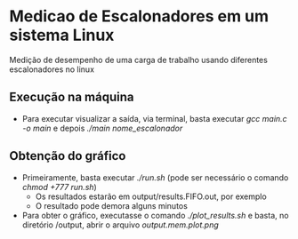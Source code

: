 # Medicao de Escalonadores em um sistema Linux
Medição de desempenho de uma carga de trabalho usando diferentes escalonadores no linux

## Execução na máquina
- Para executar visualizar a saída, via terminal, basta executar *gcc main.c -o main* e depois *./main nome_escalonador*

## Obtenção do gráfico
- Primeiramente, basta executar *./run.sh* (pode ser necessário o comando *chmod +777 run.sh*)
    - Os resultados estarão em output/results.FIFO.out, por exemplo
    - O resultado pode demora alguns minutos
- Para obter o gráfico, executasse o comando *./plot_results.sh* e basta, no diretório /output, abrir o arquivo *output.mem.plot.png*
